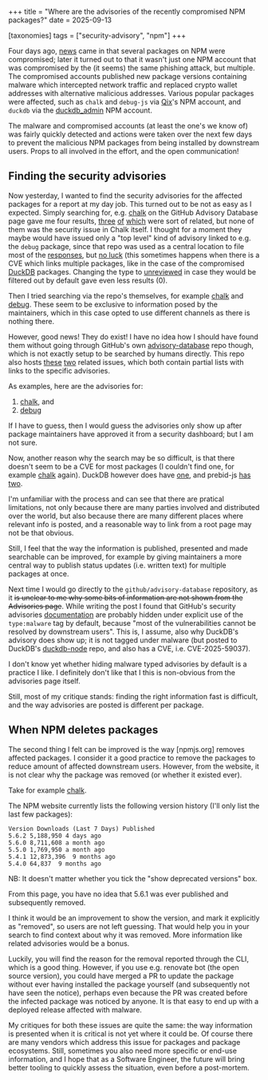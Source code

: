 +++
title = "Where are the advisories of the recently compromised NPM packages?"
date = 2025-09-13

[taxonomies]
tags = ["security-advisory", "npm"]
+++

Four days ago, [news](https://www.aikido.dev/blog/npm-debug-and-chalk-packages-compromised) came in that several packages on NPM were compromised; later it turned out to that it wasn't just one NPM account that was compromised by the (it seems) the same phishing attack, but multiple. The compromised accounts published new package versions containing malware which intercepted network traffic and replaced crypto wallet addresses with alternative malicious addresses. Various popular packages were affected, such as `chalk` and `debug-js` via [Qix](https://www.npmjs.com/~qix)'s NPM account, and `duckdb` via the [duckdb_admin](https://www.npmjs.com/~duckdb_admin) NPM account. 

The malware and compromised accounts (at least the one's we know of) was fairly quickly detected and actions were taken over the next few days to prevent the malicious NPM packages from being installed by downstream users. Props to all involved in the effort, and the open communication!

## Finding the security advisories

Now yesterday, I wanted to find the security advisories for the affected packages for a report at my day job. This turned out to be not as easy as I expected. Simply searching for, e.g. [chalk](https://github.com/advisories?query=chalk) on the GitHub Advisory Database page gave me four results, [three](https://github.com/prebid/Prebid.js/security/advisories/GHSA-jwq7-6j4r-2f92) [of](https://github.com/advisories/GHSA-m662-56rj-8fmm) [which](https://github.com/advisories/GHSA-w62p-hx95-gf2c) were sort of related, but none of them was the security issue in Chalk itself. I thought for a moment they maybe would have issued only a "top level" kind of advisory linked to e.g. the `debug` package, since that repo was used as a central location to file most of the [responses](https://github.com/debug-js/debug/issues/1005#issuecomment-3266885191), but [no luck](https://github.com/advisories?page=1&query=debug) (this sometimes happens when there is a CVE which links multiple packages, like in the case of the compromised [DuckDB](https://github.com/advisories/GHSA-w62p-hx95-gf2c) packages. Changing the type to [unreviewed](https://github.com/advisories?query=type%3Aunreviewed%20chalk) in case they would be filtered out by default gave even less results (0).

Then I tried searching via the repo's themselves, for example [chalk](https://github.com/chalk/chalk/security/advisories) and [debug](https://github.com/debug-js/debug/security/advisories). These seem to be exclusive to information posed by the maintainers, which in this case opted to use different channels as there is nothing there.

However, good news! They do exist! I have no idea how I should have found them without going through GitHub's own [advisory-database](https://github.com/github/advisory-database) repo though, which is not exactly setup to be searched by humans directly. This repo also hosts [these](https://github.com/github/advisory-database/issues/6099) [two](https://github.com/github/advisory-database/issues/6103) related issues, which both contain partial lists with links to the specific advisories.

As examples, here are the advisories for:

1. [chalk](https://github.com/advisories/GHSA-2v46-p5h4-248w), and
2. [debug](https://github.com/advisories/GHSA-8mgj-vmr8-frr6)

If I have to guess, then I would guess the advisories only show up after package maintainers have approved it from a security dashboard; but I am not sure.

Now, another reason why the search may be so difficult, is that there doesn't seem to be a CVE for most packages (I couldn't find one, for example [chalk](https://nvd.nist.gov/vuln/search#/nvd/home?keyword=chalk&resultType=records) again). DuckDB however does have [one](https://nvd.nist.gov/vuln/search#/nvd/home?keyword=duckdb&resultType=records), and prebid-js [has](https://nvd.nist.gov/vuln/detail/CVE-2025-59038) [two](https://nvd.nist.gov/vuln/detail/CVE-2025-59039).

I'm unfamiliar with the process and can see that there are pratical limitations, not only because there are many parties involved and distributed over the world, but also because there are many different places where relevant info is posted, and a reasonable way to link from a root page may not be that obvious.

Still, I feel that the way the information is published, presented and made searchable can be improved, for example by giving maintainers a more central way to publish status updates (i.e. written text) for multiple packages at once.

Next time I would go directly to the `github/advisory-database` repository, as it ~~is unclear to me why some bits of information are not shown from the Advisories page~~. While writing the post I found that GitHub's security advisories [documentation](https://docs.github.com/en/code-security/security-advisories/working-with-global-security-advisories-from-the-github-advisory-database/about-the-github-advisory-database#malware-advisories) are probably hidden under explicit use of the `type:malware` tag by default, because "most of the vulnerabilities cannot be resolved by downstream users". This is, I assume, also why DuckDB's advisory does show up; it is not tagged under malware (but posted to DuckDB's [duckdb-node](https://github.com/duckdb/duckdb-node/security/advisories/GHSA-w62p-hx95-gf2c) repo, and also has a CVE, i.e. CVE-2025-59037).  

I don't know yet whether hiding malware typed advisories by default is a practice I like. I definitely don't like that I this is non-obvious from the advisories page itself.

Still, most of my critique stands: finding the right information fast is difficult, and the way advisories are posted is different per package.

## When NPM deletes packages

The second thing I felt can be improved is the way [npmjs.org] removes affected packages. I consider it a good practice to remove the packages to reduce amount of affected downstream users. However, from the website, it is not clear why the package was removed (or whether it existed ever). 

Take for example [chalk](https://www.npmjs.com/package/chalk?activeTab=versions).

The NPM website currently lists the following version history (I'll only list the last few packages):

```
Version Downloads (Last 7 Days) Published
5.6.2 5,188,950 4 days ago
5.6.0 8,711,608 a month ago
5.5.0 1,769,950 a month ago
5.4.1 12,873,396  9 months ago
5.4.0 64,837  9 months ago
```

NB: It doesn't matter whether you tick the "show deprecated versions" box.

From this page, you have no idea that 5.6.1 was ever published and subsequently removed.

I think it would be an improvement to show the version, and mark it explicitly as "removed", so users are not left guessing. That would help you in your search to find context about why it was removed. More information like related advisories would be a bonus.

Luckily, you will find the reason for the removal reported through the CLI, which is a good thing. However, if you use e.g. renovate bot (the open source version), you could have merged a PR to update the package without ever having installed the package yourself (and subsequently not have seen the notice), perhaps even because the PR was created before the infected package was noticed by anyone. It is that easy to end up with a deployed release affected with malware.

My critiques for both these issues are quite the same: the way information is presented when it is critical is not yet where it could be. Of course there are many vendors which address this issue for packages and package ecosystems. Still, sometimes you also need more specific or end-use information, and I hope that as a Software Engineer, the future will bring better tooling to quickly assess the situation, even before a post-mortem.
